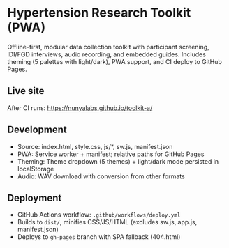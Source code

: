 # Hypertension Research Toolkit (PWA)

Offline-first, modular data collection toolkit with participant screening, IDI/FGD interviews, audio recording, and embedded guides. Includes theming (5 palettes with light/dark), PWA support, and CI deploy to GitHub Pages.

## Live site

After CI runs: https://nunyalabs.github.io/toolkit-a/

## Development

- Source: index.html, style.css, js/*, sw.js, manifest.json
- PWA: Service worker + manifest; relative paths for GitHub Pages
- Theming: Theme dropdown (5 themes) + light/dark mode persisted in localStorage
- Audio: WAV download with conversion from other formats

## Deployment

- GitHub Actions workflow: `.github/workflows/deploy.yml`
- Builds to `dist/`, minifies CSS/JS/HTML (excludes sw.js, app.js, manifest.json)
- Deploys to `gh-pages` branch with SPA fallback (404.html)

